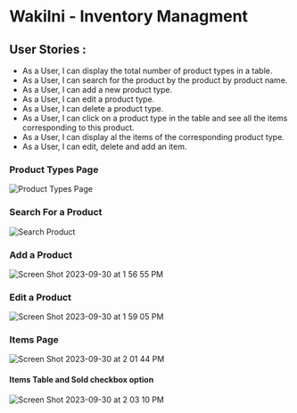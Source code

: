 # Wakilni - Inventory Managment

 <h2> User Stories : </h2>

* As a User, I can display the total number of product types in a table.
* As a User, I can search for the product by the product by product name.
* As a User, I can add a new product type.
* As a User, I can edit a product type.
* As a User, I can delete a product type.
* As a User, I can click on a product type in the table and see all the items corresponding to this product.
* As a User, I can display al the items of the corresponding product type.
* As a User, I can edit, delete and add an item.


<h3>  Product Types Page </h3>

![Product Types Page](https://github.com/mehdi-ayoub/wakilni-project/assets/139541872/1488cf87-ef64-4673-b843-45930c239000)


<h3>  Search For a Product </h3>

![Search Product](https://github.com/mehdi-ayoub/wakilni-project/assets/139541872/99779b5f-8cd3-4577-a365-fa51639b223a)


<h3>  Add a Product </h3>

![Screen Shot 2023-09-30 at 1 56 55 PM](https://github.com/mehdi-ayoub/wakilni-project/assets/139541872/df7c1bfe-2d18-445e-b6d8-15e0d2887646)

<h3>  Edit a Product </h3>

![Screen Shot 2023-09-30 at 1 59 05 PM](https://github.com/mehdi-ayoub/wakilni-project/assets/139541872/509c034d-5c1b-44c3-a1fa-6cd8f8bcfbce)


<h3> Items Page </h3>

![Screen Shot 2023-09-30 at 2 01 44 PM](https://github.com/mehdi-ayoub/wakilni-project/assets/139541872/72072cf7-7600-40fc-9af0-31d03880584e)


<h4> Items Table and Sold checkbox option </h4>

![Screen Shot 2023-09-30 at 2 03 10 PM](https://github.com/mehdi-ayoub/wakilni-project/assets/139541872/022e19a6-c4d3-42aa-9c58-cb854e4d7e53)
